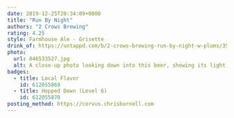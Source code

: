 ```yaml
---
date: 2019-12-25T20:34:09+0000
title: "Run By Night"
authors: "2 Crows Brewing"
rating: 4.25
style: Farmhouse Ale - Grisette
drink_of: https://untappd.com/b/2-crows-brewing-run-by-night-w-plums/3583182
photo:
  url: 846533527.jpg
  alt: A close-up photo looking down into this beer, showing its light, amber colour
badges:
  - title: Local Flavor
    id: 612055869
  - title: Hopped Down (Level 6)
    id: 612055870
posting_method: https://corvus.chrisburnell.com
---
```

